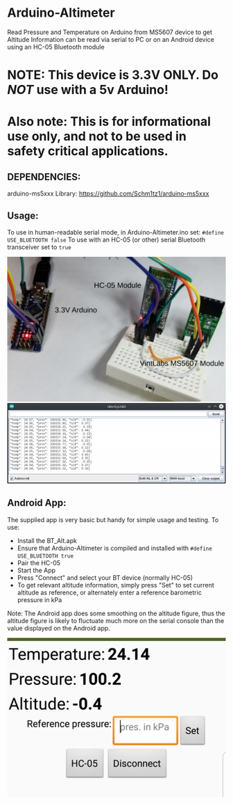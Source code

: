 # Arduino-Altimeter
Read Pressure and Temperature on Arduino from MS5607 device to get Altitude
Information can be read via serial to PC or on an Android device using an HC-05 Bluetooth module


# NOTE: This device is 3.3V ONLY. Do *NOT* use with a 5v Arduino!

# Also note: This is for informational use only, and not to be used in safety critical applications.


## DEPENDENCIES:
arduino-ms5xxx Library: https://github.com/Schm1tz1/arduino-ms5xxx

## Usage:
To use in human-readable serial mode, in Arduino-Altimeter.ino set:
`#define USE_BLUETOOTH false`
To use with an HC-05 (or other) serial Bluetooth transceiver set to `true`

![MS5670 Example Application](https://github.com/pvint/Arduino-Altimeter/blob/master/images/Arduino-MS5607-HC05.png?raw=true)
![MS5670 Serial JSON Output](https://github.com/pvint/Arduino-Altimeter/blob/master/images/ConsoleOutputJSON.png?raw=true)


## Android App:
The supplied app is very basic but handy for simple usage and testing.
To use:
- Install the BT_Alt.apk
- Ensure that Arduino-Altimeter is compiled and installed with `#define USE_BLUETOOTH true`
- Pair the HC-05
- Start the App
- Press "Connect" and select your BT device (normally HC-05)
- To get relevant altitude information, simply press "Set" to set current altitude as reference, or alternately enter a reference barometric pressure in kPa

Note: The Android app does some smoothing on the altitude figure, thus the altitude figure is likely to fluctuate much more on the serial console than the value displayed on the Android app.

![Android Screenshot](https://github.com/pvint/Arduino-Altimeter/blob/master/images/AndroidExample.png?raw=true)


